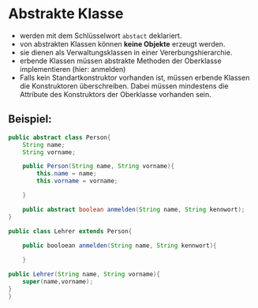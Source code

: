 # Abstrakte Klasse
- werden mit dem Schlüsselwort `abstact`
deklariert.
- von abstrakten Klassen können **keine Objekte** erzeugt werden.
- sie dienen als Verwaltungsklassen in einer Vererbungshierarchie.
- erbende Klassen müssen abstrakte Methoden der Oberklasse implementieren (hier: anmelden)
- Falls kein Standartkonstruktor vorhanden ist, müssen erbende Klassen die Konstruktoren überschreiben. Dabei müssen mindestens die Attribute des Konstruktors der Oberklasse vorhanden sein.

## Beispiel:

`````java
public abstract class Person{
    String name;
    String vorname;

    public Person(String name, String vorname){
        this.name = name;
        this.vorname = vorname;

    }

    public abstract boolean anmelden(String name, String kennwort);
}
`````

````java
public class Lehrer extends Person{
    
    public booloean anmelden(String name, String kennwort){

    }

public Lehrer(String name, String vorname){
    super(name,vorname);
}
}